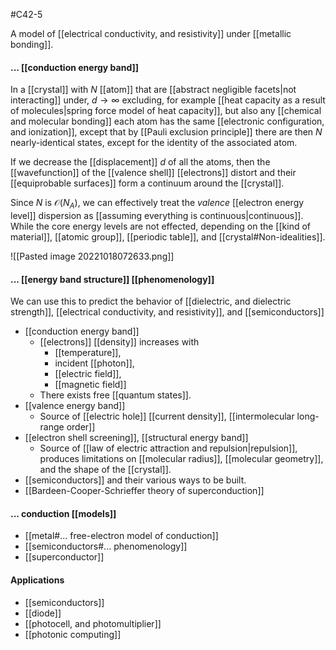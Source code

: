 #C42-5

A model of [[electrical conductivity, and resistivity]] under [[metallic bonding]].

#### ... [[conduction energy band]]
In a [[crystal]] with $N$ [[atom]] that are [[abstract negligible facets|not interacting]] under, $d\rightarrow\infty$ excluding, for example [[heat capacity as a result of molecules|spring force model of heat capacity]], but also any [[chemical and molecular bonding]] each atom has the same [[electronic configuration, and ionization]], except that by [[Pauli exclusion principle]] there are then $N$ nearly-identical states, except for the identity of the associated atom.

If we decrease the [[displacement]] $d$ of all the atoms, then the [[wavefunction]] of the [[valence shell]] [[electrons]] distort and their [[equiprobable surfaces]] form a continuum around the [[crystal]]. 

Since $N$ is $\mathcal{O}(N_A)$, we can effectively treat the *valence* [[electron energy level]] dispersion as [[assuming everything is continuous|continuous]]. While the core energy levels are not effected, depending on the [[kind of material]], [[atomic group]], [[periodic table]], and [[crystal#Non-idealities]].

![[Pasted image 20221018072633.png]]

#### ... [[energy band structure]] [[phenomenology]]
We can use this to predict the behavior of [[dielectric, and dielectric strength]], [[electrical conductivity, and resistivity]], and [[semiconductors]]

- [[conduction energy band]]
	- [[electrons]] [[density]] increases with 
		- [[temperature]], 
		- incident [[photon]], 
		- [[electric field]], 
		- [[magnetic field]]
	- There exists free [[quantum states]].
- [[valence energy band]] 
	- Source of [[electric hole]] [[current density]], [[intermolecular long-range order]]
- [[electron shell screening]], [[structural energy band]]
	- Source of [[law of electric attraction and repulsion|repulsion]], produces limitations on [[molecular radius]], [[molecular geometry]], and the shape of the [[crystal]].
- [[semiconductors]] and their various ways to be built.
- [[Bardeen-Cooper-Schrieffer theory of superconduction]]

#### ... conduction [[models]]
- [[metal#... free-electron model of conduction]]
- [[semiconductors#... phenomenology]]
- [[superconductor]]


#### Applications
- [[semiconductors]]
- [[diode]]
- [[photocell, and photomultiplier]]
- [[photonic computing]]

